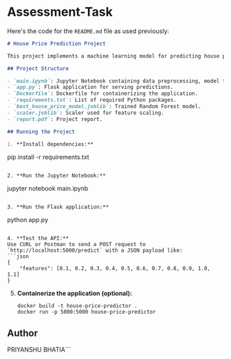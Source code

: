 # Assessment-Task
Here's the code for the `README.md` file as used previously:

```markdown
# House Price Prediction Project

This project implements a machine learning model for predicting house prices using the California Housing Dataset.

## Project Structure

- `main.ipynb`: Jupyter Notebook containing data preprocessing, model training, and evaluation.
- `app.py`: Flask application for serving predictions.
- `Dockerfile`: Dockerfile for containerizing the application.
- `requirements.txt`: List of required Python packages.
- `best_house_price_model.joblib`: Trained Random Forest model.
- `scaler.joblib`: Scaler used for feature scaling.
- `report.pdf`: Project report.

## Running the Project

1. **Install dependencies:**
   ```
   pip install -r requirements.txt
   ```

2. **Run the Jupyter Notebook:**
   ```
   jupyter notebook main.ipynb
   ```

3. **Run the Flask application:**
   ```
   python app.py
   ```

4. **Test the API:**
   Use CURL or Postman to send a POST request to `http://localhost:5000/predict` with a JSON payload like:
   ```json
   {
       "features": [0.1, 0.2, 0.3, 0.4, 0.5, 0.6, 0.7, 0.8, 0.9, 1.0, 1.1]
   }
   ```

5. **Containerize the application (optional):**
   ```
   docker build -t house-price-predictor .
   docker run -p 5000:5000 house-price-predictor
   ```


## Author

PRIYANSHU BHATIA```

